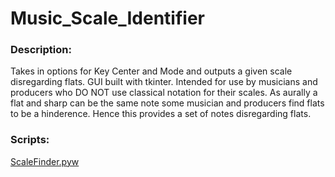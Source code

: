 # Music_Scale_Identifier
### Description:
Takes in options for Key Center and Mode and outputs a given scale disregarding flats.
GUI built with tkinter.
Intended for use by musicians and producers who DO NOT use classical notation for their scales.
As aurally a flat and sharp can be the same note some musician and producers find flats to be a hinderence.
Hence this provides a set of notes disregarding flats.

### Scripts:
[ScaleFinder.pyw](ScaleFinder.pyw)
